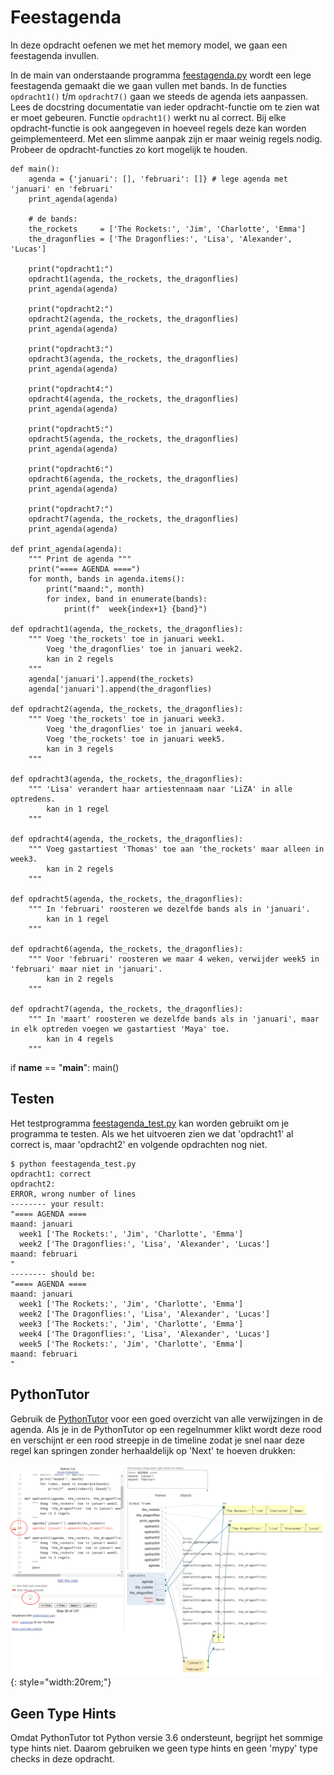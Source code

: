 # Feestagenda

In deze opdracht oefenen we met het memory model, we gaan een
feestagenda invullen.

In de main van onderstaande programma [feestagenda.py](feestagenda.py)
wordt een lege feestagenda gemaakt die we gaan vullen met bands. In de
functies `opdracht1()` t/m `opdracht7()` gaan we steeds de agenda iets
aanpassen. Lees de docstring documentatie van ieder opdracht-functie
om te zien wat er moet gebeuren. Functie `opdracht1()` werkt nu al
correct. Bij elke opdracht-functie is ook aangegeven in hoeveel regels
deze kan worden geimplementeerd. Met een slimme aanpak zijn er maar
weinig regels nodig. Probeer de opdracht-functies zo kort mogelijk te
houden.

    def main():
        agenda = {'januari': [], 'februari': []} # lege agenda met 'januari' en 'februari'
        print_agenda(agenda)
        
        # de bands:
        the_rockets     = ['The Rockets:', 'Jim', 'Charlotte', 'Emma']
        the_dragonflies = ['The Dragonflies:', 'Lisa', 'Alexander', 'Lucas']
    
        print("opdracht1:")
        opdracht1(agenda, the_rockets, the_dragonflies)
        print_agenda(agenda)
    
        print("opdracht2:")
        opdracht2(agenda, the_rockets, the_dragonflies)
        print_agenda(agenda)
    
        print("opdracht3:")
        opdracht3(agenda, the_rockets, the_dragonflies)
        print_agenda(agenda)
    
        print("opdracht4:")
        opdracht4(agenda, the_rockets, the_dragonflies)
        print_agenda(agenda)
    
        print("opdracht5:")
        opdracht5(agenda, the_rockets, the_dragonflies)
        print_agenda(agenda)
    
        print("opdracht6:")
        opdracht6(agenda, the_rockets, the_dragonflies)
        print_agenda(agenda)
    
        print("opdracht7:")
        opdracht7(agenda, the_rockets, the_dragonflies)
        print_agenda(agenda)
    
    def print_agenda(agenda):
        """ Print de agenda """
        print("==== AGENDA ====")
        for month, bands in agenda.items():
            print("maand:", month)
            for index, band in enumerate(bands):
                print(f"  week{index+1} {band}")
    
    def opdracht1(agenda, the_rockets, the_dragonflies):
        """ Voeg 'the_rockets' toe in januari week1.
            Voeg 'the_dragonflies' toe in januari week2.
            kan in 2 regels
        """
        agenda['januari'].append(the_rockets)
        agenda['januari'].append(the_dragonflies)
    
    def opdracht2(agenda, the_rockets, the_dragonflies):
        """ Voeg 'the_rockets' toe in januari week3.
            Voeg 'the_dragonflies' toe in januari week4.
            Voeg 'the_rockets' toe in januari week5.
            kan in 3 regels
        """
    
    def opdracht3(agenda, the_rockets, the_dragonflies):
        """ 'Lisa' verandert haar artiestennaam naar 'LiZA' in alle optredens.
            kan in 1 regel
        """
        
    def opdracht4(agenda, the_rockets, the_dragonflies):
        """ Voeg gastartiest 'Thomas' toe aan 'the_rockets' maar alleen in week3.
            kan in 2 regels
        """
    
    def opdracht5(agenda, the_rockets, the_dragonflies):
        """ In 'februari' roosteren we dezelfde bands als in 'januari'.
            kan in 1 regel
        """
    
    def opdracht6(agenda, the_rockets, the_dragonflies):
        """ Voor 'februari' roosteren we maar 4 weken, verwijder week5 in 'februari' maar niet in 'januari'.
            kan in 2 regels
        """
    
    def opdracht7(agenda, the_rockets, the_dragonflies):
        """ In 'maart' roosteren we dezelfde bands als in 'januari', maar in elk optreden voegen we gastartiest 'Maya' toe. 
            kan in 4 regels
        """

if __name__ == "__main__":
    main()

## Testen

Het testprogramma [feestagenda_test.py](feestagenda_test.py) kan
worden gebruikt om je programma te testen. Als we het uitvoeren zien
we dat 'opdracht1' al correct is, maar 'opdracht2' en volgende
opdrachten nog niet.

    $ python feestagenda_test.py
    opdracht1: correct
    opdracht2:
    ERROR, wrong number of lines
    -------- your result:
    "==== AGENDA ====
    maand: januari
      week1 ['The Rockets:', 'Jim', 'Charlotte', 'Emma']
      week2 ['The Dragonflies:', 'Lisa', 'Alexander', 'Lucas']
    maand: februari
    "
    -------- should be:
    "==== AGENDA ====
    maand: januari
      week1 ['The Rockets:', 'Jim', 'Charlotte', 'Emma']
      week2 ['The Dragonflies:', 'Lisa', 'Alexander', 'Lucas']
      week3 ['The Rockets:', 'Jim', 'Charlotte', 'Emma']
      week4 ['The Dragonflies:', 'Lisa', 'Alexander', 'Lucas']
      week5 ['The Rockets:', 'Jim', 'Charlotte', 'Emma']
    maand: februari
    "

## PythonTutor

Gebruik de [PythonTutor](https://pythontutor.com/) voor een goed
overzicht van alle verwijzingen in de agenda. Als je in de PythonTutor
op een regelnummer klikt wordt deze rood en verschijnt er een rood
streepje in de timeline zodat je snel naar deze regel kan springen
zonder herhaaldelijk op 'Next' te hoeven drukken:

![PythonTutor](pythontutor.png){: style="width:20rem;"}

## Geen Type Hints

Omdat PythonTutor tot Python versie 3.6 ondersteunt, begrijpt het
sommige type hints niet. Daarom gebruiken we geen type hints en geen
'mypy' type checks in deze opdracht.
